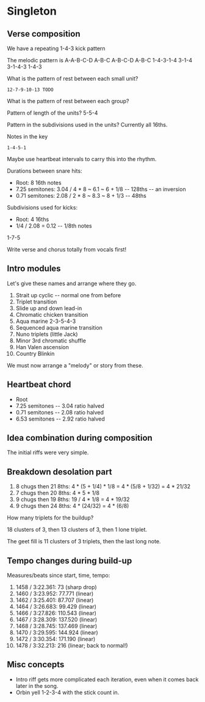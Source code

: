 # Singleton

## Verse composition

We have a repeating 1-4-3 kick pattern

The melodic pattern is A-A-B-C-D A-B-C A-B-C-D A-B-C
                       1-4-3-1-4 3-1-4 3-1-4-3 1-4-3

What is the pattern of rest between each small unit?

    12-7-9-10-13 TODO

What is the pattern of rest between each group?

Pattern of length of the units? 5-5-4

Pattern in the subdivisions used in the units? Currently all 16ths.

Notes in the key

    1-4-5-1

Maybe use heartbeat intervals to carry this into the rhythm.

Durations between snare hits:

* Root: 8 16th notes
* 7.25 semitones: 3.04 / 4 * 8 ~ 6.1 ~ 6 + 1/8 -- 128ths -- an inversion
* 0.71 semitones: 2.08 / 2 * 8 ~ 8.3 ~ 8 + 1/3 -- 48ths

Subdivisions used for kicks:

* Root: 4 16ths
* 1/4 / 2.08 = 0.12 -- 1/8th notes

1-7-5

Write verse and chorus totally from vocals first!


## Intro modules

Let's give these names and arrange where they go.

1. Strait up cyclic -- normal one from before
2. Triplet transition
3. Slide up and down lead-in
4. Chromatic chicken transition
5. Aqua marine 2-3-5-4-3
6. Sequenced aqua marine transition
7. Nuno triplets (little Jack)
8. Minor 3rd chromatic shuffle
9. Han Valen ascension
10. Country Blinkin

We must now arrange a "melody" or story from these.


## Heartbeat chord

* Root
* 7.25 semitones -- 3.04 ratio halved
* 0.71 semitones -- 2.08 ratio halved
* 6.53 semitones -- 2.92 ratio halved


## Idea combination during composition

The initial riffs were very simple.


## Breakdown desolation part

1. 8 chugs then 21 8ths: 4 * (5 + 1/4) * 1/8 = 4 * (5/8 + 1/32) = 4 * 21/32
2. 7 chugs then 20 8ths: 4 * 5 * 1/8
3. 9 chugs then 19 8ths: 19 / 4 * 1/8 = 4 * 19/32
4. 9 chugs then 24 8ths: 4 * (24/32) = 4 * (6/8)

How many triplets for the buildup?

18 clusters of 3, then 13 clusters of 3, then 1 lone triplet.

The geet fill is 11 clusters of 3 triplets, then the last long note.


## Tempo changes during build-up

Measures/beats since start, time, tempo:

1. 1458 / 3:22.361: 73 (sharp drop)
2. 1460 / 3:23.952: 77.771 (linear)
3. 1462 / 3:25.401: 87.707 (linear)
4. 1464 / 3:26.683: 99.429 (linear)
5. 1466 / 3:27.826: 110.543 (linear)
6. 1467 / 3:28.309: 137.520 (linear)
7. 1468 / 3:28.745: 137.469 (linear)
8. 1470 / 3:29.595: 144.924 (linear)
9. 1472 / 3:30.354: 171.190 (linear)
10. 1478 / 3:32.213: 216 (linear; back to normal!)


## Misc concepts

* Intro riff gets more complicated each iteration, even when it comes back
  later in the song.
* Orbin yell 1-2-3-4 with the stick count in.
